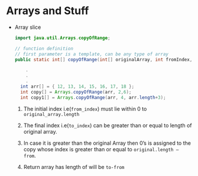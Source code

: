 # Arrays and Stuff

- Array slice 

  ```java
  import java.util.Arrays.copyOfRange;
  
  // function definition
  // first parameter is a template, can be any type of array
  public static int[] copyOfRange(int[] originalArray, int fromIndex, int toIndex);
  
      .
      .
      .
  	int arr[] = { 12, 13, 14, 15, 16, 17, 18 };
  	int copy[] = Arrays.copyOfRange(arr, 2,6);
  	int copy1[] = Arrays.copyOfRange(arr, 4, arr.length+3);
  ```

  1.  The initial index i.e(`from_index`) must lie within 0 to `original_array.length`

  2. The final index i.e(``to_index``) can be greater than or equal to length of  original array. 
  3. In case it is greater than the original Array then 0’s  is assigned to the copy whose index is greater than or equal to  `original.length – from`.
  4. Return array has length of will be `to-from`